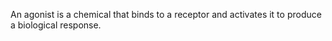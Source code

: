 An agonist is a chemical that binds to a receptor and activates it to produce a biological response.
